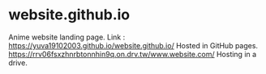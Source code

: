 # website.github.io

Anime website landing page.
Link :
https://yuva19102003.github.io/website.github.io/
Hosted in GitHub pages.
https://rrv06fsxzhnrbtonnhin9q.on.drv.tw/www.website.com/
Hosting in a drive.
